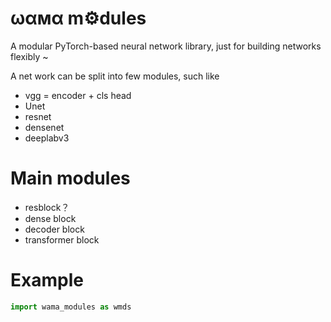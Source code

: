 # ωαмα m⚙️dules 
A modular PyTorch-based neural network library, just for building networks flexibly ~

A net work can be split into few modules, such like
 - vgg = encoder + cls head
 - Unet
 - resnet
 - densenet
 - deeplabv3


# Main modules
 - resblock？
 - dense block
 - decoder block
 - transformer block


# Example
```python
import wama_modules as wmds

```








